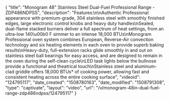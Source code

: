 {
    "title": "Monogram 48\" Stainless Steel Dual-Fuel Professional Range - ZDP486NDPSS",
    "description": "Features:\n\nAuthentic Professional appearance with premium-grade, 304 stainless steel with smoothly finished edges, large electronic control knobs and heavy duty handles\nSealed, dual-flame stacked burners deliver a full spectrum of heat settings, from an ultra-low 140\u00b0 F simmer to an intense 18,000 BTUs\nMonogram Professional oven system combines European, Reverse-Air convection technology and six heating elements in each oven to provide superb baking results\nHeavy-duty, full-extension racks glide smoothly in and out on stainless steel ball bearings for easy access, and are designed to remain in the oven during the self-clean cycle\nLED task lights below the bullnose provide a functional and theatrical touch\nStainless steel and aluminum-clad griddle offers 18,000 BTUs* of cooking power, allowing fast and consistent heating across the entire cooking surface",
    "videoid": "124795117",
    "date_created": "1508780163",
    "date_modified": "1508791308",
    "type": "captivate",
    "layout": "video",
    "url": "\/v\/monogram-48in-dual-fuel-range-zdp486ndpss\/124795117"
}